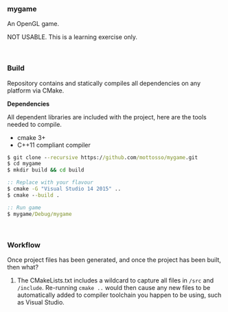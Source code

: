 ### mygame

An OpenGL game.

NOT USABLE. This is a learning exercise only.

<br>

### Build

Repository contains and statically compiles all dependencies on any platform via CMake.

**Dependencies**

All dependent libraries are included with the project, here are the tools needed to compile.

- cmake 3+
- C++11 compliant compiler

```cmd
$ git clone --recursive https://github.com/mottosso/mygame.git
$ cd mygame
$ mkdir build && cd build

:: Replace with your flavour
$ cmake -G "Visual Studio 14 2015" ..
$ cmake --build .

:: Run game
$ mygame/Debug/mygame
```

<br>

### Workflow

Once project files has been generated, and once the project has been built, then what?

1. The CMakeLists.txt includes a wildcard to capture all files in `/src` and `/include`. Re-running `cmake ..` would then cause any new files to be automatically added to compiler toolchain you happen to be using, such as Visual Studio.
